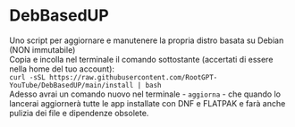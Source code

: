 # DebBasedUP
Uno script per aggiornare e manutenere la propria distro basata su Debian (NON immutabile)  
Copia e incolla nel terminale il comando sottostante (accertati di essere nella home del tuo account):  
`curl -sSL https://raw.githubusercontent.com/RootGPT-YouTube/DebBasedUP/main/install | bash`  
Adesso avrai un comando nuovo nel terminale - `aggiorna` - che quando lo lancerai aggiornerà tutte le app installate con DNF e FLATPAK e farà anche pulizia dei file e dipendenze obsolete.
